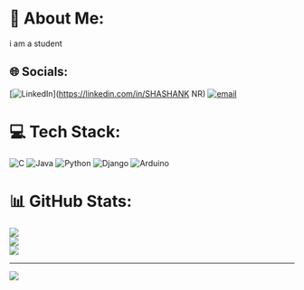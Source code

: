 # 💫 About Me:
i am a student 


## 🌐 Socials:
[![LinkedIn](https://img.shields.io/badge/LinkedIn-%230077B5.svg?logo=linkedin&logoColor=white)](https://linkedin.com/in/SHASHANK NR) [![email](https://img.shields.io/badge/Email-D14836?logo=gmail&logoColor=white)](mailto:shashanknr172@gmail.com) 

# 💻 Tech Stack:
![C](https://img.shields.io/badge/c-%2300599C.svg?style=flat&logo=c&logoColor=white) ![Java](https://img.shields.io/badge/java-%23ED8B00.svg?style=flat&logo=openjdk&logoColor=white) ![Python](https://img.shields.io/badge/python-3670A0?style=flat&logo=python&logoColor=ffdd54) ![Django](https://img.shields.io/badge/django-%23092E20.svg?style=flat&logo=django&logoColor=white) ![Arduino](https://img.shields.io/badge/-Arduino-00979D?style=flat&logo=Arduino&logoColor=white)
# 📊 GitHub Stats:
![](https://github-readme-stats.vercel.app/api?username=shashanknr172-beep&theme=default&hide_border=false&include_all_commits=true&count_private=true)<br/>
![](https://nirzak-streak-stats.vercel.app/?user=shashanknr172-beep&theme=default&hide_border=false)<br/>
![](https://github-readme-stats.vercel.app/api/top-langs/?username=shashanknr172-beep&theme=default&hide_border=false&include_all_commits=true&count_private=true&layout=compact)

---
[![](https://visitcount.itsvg.in/api?id=shashanknr172-beep&icon=0&color=0)](https://visitcount.itsvg.in)

<!-- Proudly created with GPRM ( https://gprm.itsvg.in ) -->

